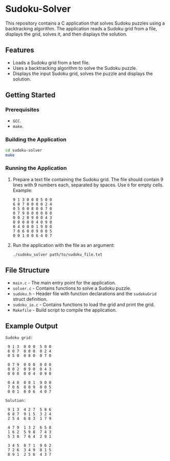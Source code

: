 # Sudoku-Solver

This repository contains a C application that solves Sudoku puzzles using a backtracking algorithm. The application reads a Sudoku grid from a file, displays the grid, solves it, and then displays the solution.

## Features

- Loads a Sudoku grid from a text file.
- Uses a backtracking algorithm to solve the Sudoku puzzle.
- Displays the input Sudoku grid, solves the puzzle and displays the solution.

## Getting Started

### Prerequisites

- `GCC`.
- `make`.

### Building the Application

```sh
cd sudoku-solver
make
```

### Running the Application

1. Prepare a text file containing the Sudoku grid. The file should contain 9 lines with 9 numbers each, separated by spaces. Use `0` for empty cells. Example:
    ```
    9 1 3 0 0 0 5 0 0
    6 0 7 0 0 0 0 2 4
    0 5 0 0 8 0 0 7 0
    0 7 9 0 0 0 0 0 0
    0 0 2 0 9 0 0 4 3
    0 0 0 0 0 4 0 9 0
    0 4 0 0 0 1 9 0 0
    7 0 6 0 0 9 0 0 5
    0 0 1 0 0 6 4 0 7
    ```

2. Run the application with the file as an argument:
    ```
    ./sudoku_solver path/to/sudoku_file.txt
    ```

## File Structure

- `main.c` - The main entry point for the application.
- `solver.c` - Contains functions to solve a Sudoku puzzle.
- `sudoku.h` - Header file with function declarations and the `sudokuGrid` struct definition.
- `sudoku_io.c` - Contains functions to load the grid and print the grid.
- `Makefile` - Build script to compile the application.


## Example Output

```
Sudoku grid:

 9 1 3  0 0 0  5 0 0
 6 0 7  0 0 0  0 2 4
 0 5 0  0 8 0  0 7 0

 0 7 9  0 0 0  0 0 0
 0 0 2  0 9 0  0 4 3
 0 0 0  0 0 4  0 9 0

 0 4 0  0 0 1  9 0 0
 7 0 6  0 0 9  0 0 5
 0 0 1  0 0 6  4 0 7

Solution:

 9 1 3  4 2 7  5 8 6
 6 8 7  9 1 5  3 2 4
 2 5 4  6 8 3  1 7 9

 4 7 9  1 3 2  6 5 8
 1 6 2  5 9 8  7 4 3
 5 3 8  7 6 4  2 9 1

 3 4 5  8 7 1  9 6 2
 7 2 6  3 4 9  8 1 5
 8 9 1  2 5 6  4 3 7
```